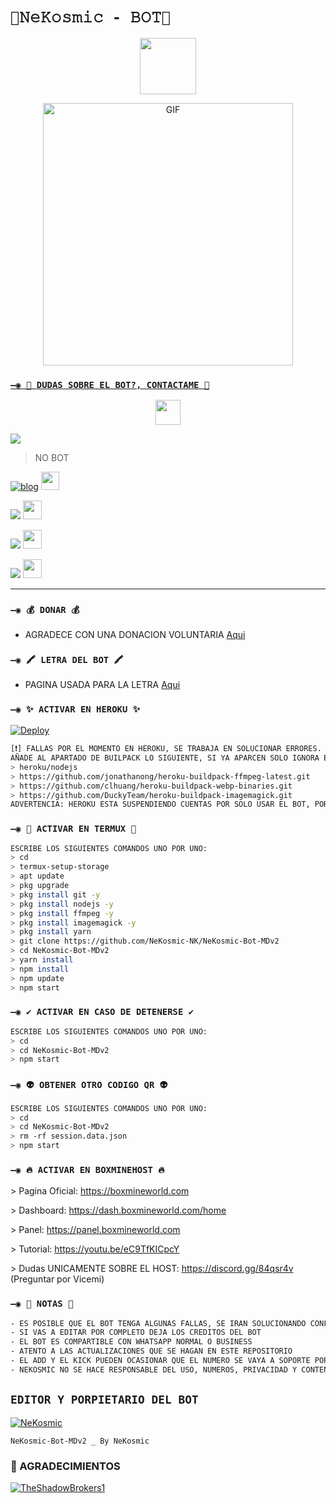 # `👑𝙽𝚎𝙺𝚘𝚜𝚖𝚒𝚌 - 𝙱𝙾𝚃👑`
<p align="center"> 
  <a href="https://github.com/NeKosmic-NK"><img src="http://readme-typing-svg.herokuapp.com?font=mono&size=17&duration=4000&color=F7B11B&center=falso&vCenter=falso&lines=NeKosmic-BOT-MDv2++%F0%9F%90%88;Gracias+por+visitar+este+repositorio.+%F0%9F%92%96" height="90px"
</p>

<p align="center">
<img src="https://raw.githubusercontent.com/NeKosmic-NK/NeKosmic-BOT-MD/master/media2/readme.img.jpg" alt="GIF" width="400" height="420"/>
</p>

### `—◉ 👑 DUDAS SOBRE EL BOT?, CONTACTAME 👑`
<p align="center">
<a href="https://github.com/NeKosmic-NK"><img src="http://readme-typing-svg.herokuapp.com?font=mono&size=14&duration=3000&color=ABF7BB&center=verdadero&vCenter=verdadero&lines=Solo+escr%C3%ADba+si+tiene+dudas." height="40px"
</p>
    
<a href="http://wa.me/34623442554" target="blank"><img src="https://img.shields.io/badge/NeKosmic_NK-25D366?style=for-the-badge&logo=whatsapp&logoColor=white" /></a>
> NO BOT
  
[![blog](https://img.shields.io/badge/Grupo-Soporte-25D366?style=for-the-badge&logo=whatsapp&logoColor=white 
)](https://chat.whatsapp.com/EOJQxQRVlIR0Wd4HSQZl58)  <a href="https://chat.whatsapp.com/EOJQxQRVlIR0Wd4HSQZl58"> <img src="https://upload.wikimedia.org/wikipedia/commons/thumb/1/19/WhatsApp_logo-color-vertical.svg/1200px-WhatsApp_logo-color-vertical.svg.png" height="29px"></a>

 <p align="hihg">   
<a href="https://t.me/+jDafTNrAOmQ5MGEx" target="_blank"> <img src="https://img.shields.io/badge/-Telegram-%23E4405F?style=for-the-badge&logo=telegram&logoColor=blue" target="_blank"></a> <img src="https://github.com/siegrin/siegrin/blob/main/Assets/Handshake.gif" height="30px">

<p align="hihg">   
<a href="https://instagram.com/nekosmic.nk" target="_blank"> <img src="https://img.shields.io/badge/-Instagram-%23E4405F?style=for-the-badge&logo=instagram&logoColor=yellow" target="_blank"></a> <img src="https://github.com/siegrin/siegrin/blob/main/Assets/Handshake.gif" height="30px">
  
 <p align="hihg">   
<a href="https://vm.tiktok.com/ZMNmKcFYr/" target="_blank"> <img src="https://img.shields.io/badge/-TikTok-%23E4405F?style=for-the-badge&logo=tiktok&logoColor=black" target="_blank"></a> <img src="https://github.com/siegrin/siegrin/blob/main/Assets/Handshake.gif" height="30px">

   -----

### `—◉ 💰 DONAR 💰`
- AGRADECE CON UNA DONACION VOLUNTARIA [Aqui](https://www.paypal.me/NeKosmicOFC)

### `—◉ 🖍 LETRA DEL BOT 🖍`
- PAGINA USADA PARA LA LETRA [Aqui](https://smiley.cool/es/weirdmaker.php)

### `—◉ ✨ ACTIVAR EN HEROKU ✨`
[![Deploy](https://www.herokucdn.com/deploy/button.svg)](https://heroku.com/deploy?template=https://github.com/NeKosmic-NK/NeKosmic-Bot-MDv2)
```bash
[❗] FALLAS POR EL MOMENTO EN HEROKU, SE TRABAJA EN SOLUCIONAR ERRORES.
AÑADE AL APARTADO DE BUILPACK LO SIGUIENTE, SI YA APARCEN SOLO IGNORA ESTA PARTE:
> heroku/nodejs
> https://github.com/jonathanong/heroku-buildpack-ffmpeg-latest.git
> https://github.com/clhuang/heroku-buildpack-webp-binaries.git
> https://github.com/DuckyTeam/heroku-buildpack-imagemagick.git
ADVERTENCIA: HEROKU ESTA SUSPENDIENDO CUENTAS POR SOLO USAR EL BOT, POR AHORA NO ES RECOMENDABLE USAR EL BOT EN HEROKU!
```

### `—◉ 👾 ACTIVAR EN TERMUX 👾`
```bash
ESCRIBE LOS SIGUIENTES COMANDOS UNO POR UNO:
> cd
> termux-setup-storage
> apt update 
> pkg upgrade 
> pkg install git -y
> pkg install nodejs -y
> pkg install ffmpeg -y
> pkg install imagemagick -y
> pkg install yarn
> git clone https://github.com/NeKosmic-NK/NeKosmic-Bot-MDv2
> cd NeKosmic-Bot-MDv2
> yarn install 
> npm install
> npm update
> npm start
```

### `—◉ ✔️ ACTIVAR EN CASO DE DETENERSE ✔️`
```bash
ESCRIBE LOS SIGUIENTES COMANDOS UNO POR UNO:
> cd 
> cd NeKosmic-Bot-MDv2
> npm start
```

### `—◉ 👽 OBTENER OTRO CODIGO QR 👽`
```bash
ESCRIBE LOS SIGUIENTES COMANDOS UNO POR UNO:
> cd 
> cd NeKosmic-Bot-MDv2
> rm -rf session.data.json
> npm start
```

### `—◉ 🔥 ACTIVAR EN BOXMINEHOST 🔥`
<p>> Pagina Oficial:
<a href="https://boxmineworld.com">https://boxmineworld.com</a>
<p>> Dashboard:
<a href="https://dash.boxmineworld.com/home">https://dash.boxmineworld.com/home</a>
<p>> Panel:
<a href="https://panel.boxmineworld.com">https://panel.boxmineworld.com</a>
<p>> Tutorial:
<a href="https://youtu.be/eC9TfKICpcY">https://youtu.be/eC9TfKICpcY</a>
<p>> Dudas UNICAMENTE SOBRE EL HOST:
<a href="https://discord.gg/84qsr4v">https://discord.gg/84qsr4v</a> (Preguntar por Vicemi)
</p>

### `—◉ 📝 NOTAS 📝`
```bash
- ES POSIBLE QUE EL BOT TENGA ALGUNAS FALLAS, SE IRAN SOLUCIONANDO CONFORME SE VAYAN DETECTANDO
- SI VAS A EDITAR POR COMPLETO DEJA LOS CREDITOS DEL BOT 
- EL BOT ES COMPARTIBLE CON WHATSAPP NORMAL O BUSINESS
- ATENTO A LAS ACTUALIZACIONES QUE SE HAGAN EN ESTE REPOSITORIO
- EL ADD Y EL KICK PUEDEN OCASIONAR QUE EL NUMERO SE VAYA A SOPORTE POR ELLO SE ACTIVA CON #enable restrict 
- NEKOSMIC NO SE HACE RESPONSABLE DEL USO, NUMEROS, PRIVACIDAD Y CONTENIDO MANDADO, USADO O GESTIONADO POR USTEDES O EL BOT
```



## `EDITOR Y PORPIETARIO DEL BOT` 
[![NeKosmic](https://avatars.githubusercontent.com/u/104524366?v=4?raw=truesize=100)](https://github.com/BrunoSobrino/) 

`NeKosmic-Bot-MDv2 _ By NeKosmic`

  ### 🌟 AGRADECIMIENTOS
 
[![TheShadowBrokers1](https://github.com/BrunoSobrino.png?size=100)](https://github.com/BrunoSobrino) 
